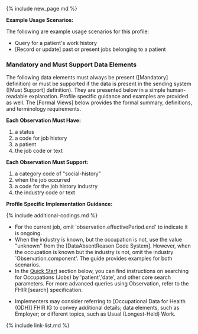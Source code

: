 {% include new_page.md %}

**Example Usage Scenarios:**

The following are example usage scenarios for this profile:

- Query for a patient's work history
- [Record or update] past or present jobs belonging to a patient

### Mandatory and Must Support Data Elements

The following data elements must always be present ([Mandatory] definition) or must be supported if the data is present in the sending system ([Must Support] definition). They are presented below in a simple human-readable explanation. Profile specific guidance and examples are provided as well. The [Formal Views] below provides the formal summary, definitions, and terminology requirements.

**Each Observation Must Have:**

1. a status
2. a code for job history
3. a patient
5. the job code or text 

**Each Observation Must Support:**

1. a category code of "social-history"
2. when the job occurred
3. a code for the job history industry
4. the industry code or text 

**Profile Specific Implementation Guidance:**

<div class="bg-success" markdown="1">

{% include additional-codings.md %}
- For the current job, omit 'observation.effectivePeriod.end' to indicate it is ongoing.
- When the industry is known, but the occupation is not,  use the value "unknown" from the [DataAbsentReason Code System]. However, when the occupation is known but the industry is not, omit the industry `Observation.component'.  The guide provides examples for both scenarios.
- In the [Quick Start](#notes) section below, you can find instructions on searching for Occupations (Jobs) by 'patient','date', and other core search parameters. For more advanced queries using Observation, refer to the FHIR [search] specification.
</div><!-- new-content -->

- Implementers may consider referring to [Occupational Data for Health (ODH)] FHIR IG  to convey additional details; data elements, such as Employer; or different topics, such as Usual (Longest-Held) Work.
  


{% include link-list.md %}
